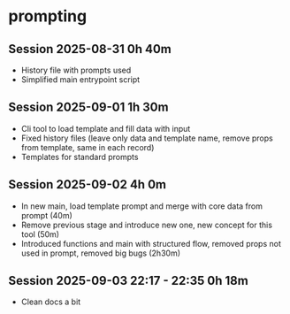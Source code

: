# prompting

## Session 2025-08-31 0h 40m

- History file with prompts used
- Simplified main entrypoint script

## Session 2025-09-01 1h 30m

- Cli tool to load template and fill data with input
- Fixed history files (leave only data and template name, remove props from template, same in each record)
- Templates for standard prompts

## Session 2025-09-02 4h 0m

- In new main, load template prompt and merge with core data from prompt (40m)
- Remove previous stage and introduce new one, new concept for this tool (50m)
- Introduced functions and main with structured flow, removed props not used in prompt, removed big bugs (2h30m)

## Session 2025-09-03 22:17 - 22:35 0h 18m

- Clean docs a bit
